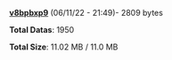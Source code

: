 [**v8bpbxp9**](/data/v8bpbxp9.txt) (06/11/22 - 21:49)- 2809 bytes

**Total Datas**: 1950

**Total Size**: 11.02 MB / 11.0 MB